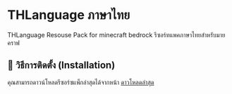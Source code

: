 # THLanguage ภาษาไทย

THLanguage Resouse Pack for minecraft bedrock 
รีซอร์ทแพคภาษาไทยสำหรับมายคราฟ

## 🚀 วิธีการติดตั้ง (Installation)

คุณสามารถดาวน์โหลดรีซอร์ซแพ็กล่าสุดได้จากหน้า [ดาวโหลดล่าสุด](https://github.com/manuisgod1231/THLanguage/releases)
